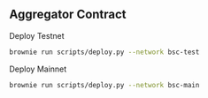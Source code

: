 ## Aggregator Contract

 Deploy Testnet

```bash
brownie run scripts/deploy.py --network bsc-test
```

Deploy Mainnet

```bash
brownie run scripts/deploy.py --network bsc-main
